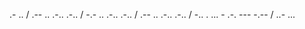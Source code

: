 .- .. / .-- .. .-.. .-.. / -.- .. .-.. .-.. / .-- .. .-.. .-.. / -.. . ... - .-. --- -.-- / ..- ...
